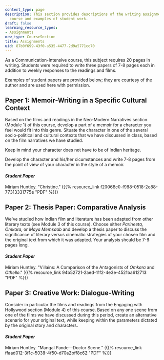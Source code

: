 ```yaml
---
content_type: page
description: This section provides descriptions of the writing assignments for the
  course and examples of student work.
draft: false
learning_resource_types:
- Assignments
ocw_type: CourseSection
title: Assignments
uid: 87b0f699-43f0-a535-4477-2d9a5771cc70
---
```

As a Communication-Intensive course, this subject requires 20 pages in writing. Students were required to write three papers of 7-8 pages each in addition to weekly responses to the readings and films.

Examples of student papers are provided below; they are courtesy of the author and are used here with permission.

## Paper 1: Memoir-Writing in a Specific Cultural Context

Based on the films and readings in the Neo-Modern Narratives section (Module 1) of this course, develop a part of a memoir for a character you feel would fit into this genre. Situate the character in one of the several socio-political and cultural contexts that we have discussed in class, based on the film narratives we have studied.

Keep in mind your character does not have to be of Indian heritage.

Develop the character and his/her cicumstances and write 7-8 pages from the point of view of your character in the style of a memoir.

#### *Student Paper*

Miriam Huntley. "Christine." ({{% resource_link f20068c0-f988-0518-2e88-77313331775e "PDF" %}})

## Paper 2: Thesis Paper: Comparative Analysis

We've studied how Indian film and literature has been adapted from other literary texts (see Module 3 of this course). Choose either *Parineeta, Omkara*, or *Maya Memsaab* and develop a thesis paper to discuss the significance of literary versus cinematic strategies of your chosen film and the original text from which it was adapted. Your analysis should be 7-8 pages long.

#### *Student Paper*

Miriam Huntley. "Villains: A Comparison of the Antagonists of *Omkara* and *Othello*." ({{% resource_link 94b52721-2aed-11f2-4e3e-4521ba612713 "PDF" %}})

## Paper 3: Creative Work: Dialogue-Writing

Consider in particular the films and readings from the Engaging with Hollywood section (Module 4) of this course. Based on any one scene from one of the films we have discussed during this period, create an alternative scenario for your original text, while keeping within the parameters dictated by the original story and characters.

#### *Student Paper*

Miriam Huntley. "Mangal Pande—Doctor Scene." ({{% resource_link ffaad012-3f1c-5038-4f50-d70a2bff8c62 "PDF" %}})